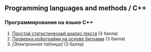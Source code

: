 ## Programming languages and methods / C++

### Программирование на языке C++
1. [Простой статистический анализ текста](./textstats.cpp) (3 балла)
2. [Проверка орфографии на основе биграмм](./spellchecker.cpp) (3 балла)
3. _[Электронная таблица]_ (3 балла)